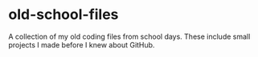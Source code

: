 # old-school-files
A collection of my old coding files from school days. These include  small projects I made before I knew about GitHub.
